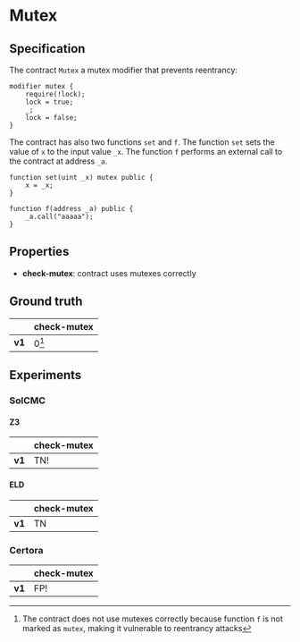 # Mutex

## Specification
The contract `Mutex` a mutex modifier that prevents reentrancy:
```
modifier mutex {
    require(!lock);
    lock = true;
    _;
    lock = false;
}
```
The contract has also two functions `set` and `f`. The function `set` sets the value of `x` to the input value `_x`. The function `f` performs an external call to the contract at address `_a`.
```
function set(uint _x) mutex public {
    x = _x;
}

function f(address _a) public {
    _a.call("aaaaa");
}
```

## Properties
- **check-mutex**: contract uses mutexes correctly

## Ground truth
|        | check-mutex |
|--------|-------------|
| **v1** | 0[^1]       |
 
[^1]: The contract does not use mutexes correctly because function `f` is not marked as `mutex`, making it vulnerable to reentrancy attacks

## Experiments
### SolCMC
#### Z3
|        | check-mutex |
|--------|-------------|
| **v1** | TN!         |
 

#### ELD
|        | check-mutex |
|--------|-------------|
| **v1** | TN          |
 


### Certora
|        | check-mutex |
|--------|-------------|
| **v1** | FP!         |
 

